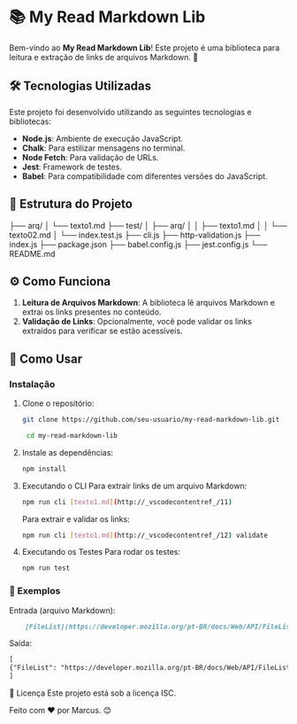# 📚 My Read Markdown Lib

Bem-vindo ao **My Read Markdown Lib**! Este projeto é uma biblioteca para leitura e extração de links de arquivos Markdown. 🚀

## 🛠️ Tecnologias Utilizadas

Este projeto foi desenvolvido utilizando as seguintes tecnologias e bibliotecas:

- **Node.js**: Ambiente de execução JavaScript.
- **Chalk**: Para estilizar mensagens no terminal.
- **Node Fetch**: Para validação de URLs.
- **Jest**: Framework de testes.
- **Babel**: Para compatibilidade com diferentes versões do JavaScript.

## 📂 Estrutura do Projeto

├── arq/ │ └── texto1.md ├── test/ │ ├── arq/ │ │ ├── texto1.md │ │ └── texto02.md │ └── index.test.js ├── cli.js ├── http-validation.js ├── index.js ├── package.json ├── babel.config.js ├── jest.config.js └── README.md

## ⚙️ Como Funciona

1. **Leitura de Arquivos Markdown**: A biblioteca lê arquivos Markdown e extrai os links presentes no conteúdo.
2. **Validação de Links**: Opcionalmente, você pode validar os links extraídos para verificar se estão acessíveis.

## 🚀 Como Usar

### Instalação

1. Clone o repositório:

   ```bash
   git clone https://github.com/seu-usuario/my-read-markdown-lib.git

    cd my-read-markdown-lib
   ```

2. Instale as dependências:
   ```bash
   npm install
   ```
3. Executando o CLI
   Para extrair links de um arquivo Markdown:

   ```bash
   npm run cli [texto1.md](http://_vscodecontentref_/11)
   ```

   Para extrair e validar os links:

   ```bash
   npm run cli [texto1.md](http://_vscodecontentref_/12) validate
   ```

4. Executando os Testes
   Para rodar os testes:

   ```bash
   npm run test
   ```

### 🧪 Exemplos

Entrada (arquivo Markdown):

```markdown
    [FileList](https://developer.mozilla.org/pt-BR/docs/Web/API/FileList)
```

Saída:

```markdown
[
{"FileList": "https://developer.mozilla.org/pt-BR/docs/Web/API/FileList"}
]
```

📝 Licença
Este projeto está sob a licença ISC.

Feito com ❤️ por Marcus. 😊

